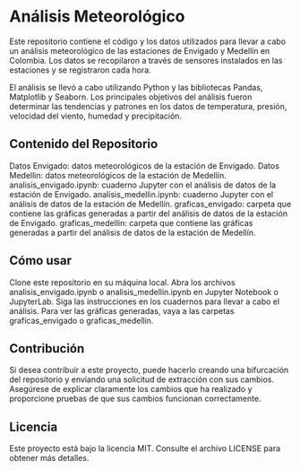 # Análisis Meteorológico
Este repositorio contiene el código y los datos utilizados para llevar a cabo un análisis meteorológico de las estaciones de Envigado y Medellín en Colombia. Los datos se recopilaron a través de sensores instalados en las estaciones y se registraron cada hora.

El análisis se llevó a cabo utilizando Python y las bibliotecas Pandas, Matplotlib y Seaborn. Los principales objetivos del análisis fueron determinar las tendencias y patrones en los datos de temperatura, presión, velocidad del viento, humedad y precipitación.

## Contenido del Repositorio
Datos Envigado: datos meteorológicos de la estación de Envigado.
Datos Medellin: datos meteorológicos de la estación de Medellín.
analisis_envigado.ipynb: cuaderno Jupyter con el análisis de datos de la estación de Envigado.
analisis_medellin.ipynb: cuaderno Jupyter con el análisis de datos de la estación de Medellín.
graficas_envigado: carpeta que contiene las gráficas generadas a partir del análisis de datos de la estación de Envigado.
graficas_medellin: carpeta que contiene las gráficas generadas a partir del análisis de datos de la estación de Medellín.
## Cómo usar
Clone este repositorio en su máquina local.
Abra los archivos analisis_envigado.ipynb o analisis_medellin.ipynb en Jupyter Notebook o JupyterLab.
Siga las instrucciones en los cuadernos para llevar a cabo el análisis.
Para ver las gráficas generadas, vaya a las carpetas graficas_envigado o graficas_medellin.
## Contribución
Si desea contribuir a este proyecto, puede hacerlo creando una bifurcación del repositorio y enviando una solicitud de extracción con sus cambios. Asegúrese de explicar claramente los cambios que ha realizado y proporcione pruebas de que sus cambios funcionan correctamente.

## Licencia
Este proyecto está bajo la licencia MIT. Consulte el archivo LICENSE para obtener más detalles.
